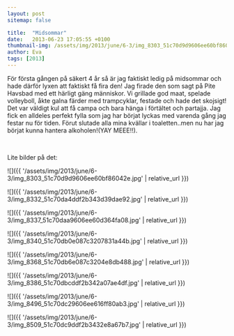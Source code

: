```yaml
---
layout: post
sitemap: false

title:  "Midsommar"
date:   2013-06-23 17:05:55 +0100
thumbnail-img: /assets/img/2013/june/6-3/img_8303_51c70d9d9606ee60bf86042e.jpg
author: Eva
tags: [2013]
---
```


För första gången på säkert 4 år så är jag faktiskt ledig på midsommar och hade därför lyxen att faktiskt få fira den! Jag firade den som sagt på Pite Havsbad med ett härligt gäng människor. Vi grillade god maat, spelade volleyboll, åkte galna färder med trampcyklar, festade och hade det skojsigt! Det var väldigt kul att få campa och bara hänga i förtältet och partajja. Jag fick en alldeles perfekt fylla som jag har börjat lyckas med varenda gång jag festar nu för tiden. Förut slutade alla mina kvällar i toaletten..men nu har jag börjat kunna hantera alkoholen!(YAY MEEE!!). 




 




Lite bilder på det:

![]({{ '/assets/img/2013/june/6-3/img_8303_51c70d9d9606ee60bf86042e.jpg'  | relative_url }})

![]({{ '/assets/img/2013/june/6-3/img_8332_51c70da4ddf2b343d39dae92.jpg'  | relative_url }})

![]({{ '/assets/img/2013/june/6-3/img_8337_51c70daa9606ee60d364fa08.jpg'  | relative_url }})

![]({{ '/assets/img/2013/june/6-3/img_8340_51c70db0e087c3207831a44b.jpg'  | relative_url }})

![]({{ '/assets/img/2013/june/6-3/img_8368_51c70db6e087c3204e8db488.jpg'  | relative_url }})

![]({{ '/assets/img/2013/june/6-3/img_8386_51c70dbcddf2b342a07ae4df.jpg'  | relative_url }})

![]({{ '/assets/img/2013/june/6-3/img_8496_51c70dc29606ee616ff80ab3.jpg'  | relative_url }})

![]({{ '/assets/img/2013/june/6-3/img_8509_51c70dc9ddf2b3432e8a67b7.jpg'  | relative_url }})

